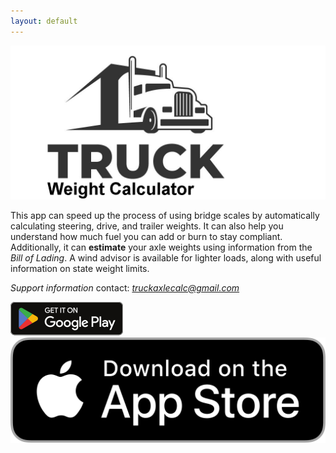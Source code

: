 ```yaml
---
layout: default
---
```


![logo](./assets/images/Feature_pic.png)

This app can speed up the process of using bridge scales by automatically calculating steering, drive, and trailer weights. It can also help you understand how much fuel you can add or burn to stay compliant. Additionally, it can **estimate** your axle weights using information from the _Bill of Lading_. A wind advisor is available for lighter loads, along with useful information on state weight limits.

*Support information* contact: *truckaxlecalc@gmail.com*

![logo](./assets/images/Google_Play.png)
![logo](./assets/images/App_Store.png)
